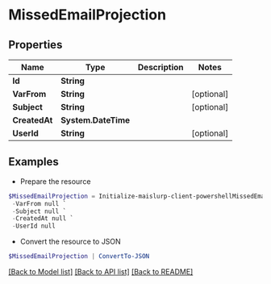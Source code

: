 # MissedEmailProjection
## Properties

Name | Type | Description | Notes
------------ | ------------- | ------------- | -------------
**Id** | **String** |  | 
**VarFrom** | **String** |  | [optional] 
**Subject** | **String** |  | [optional] 
**CreatedAt** | **System.DateTime** |  | 
**UserId** | **String** |  | [optional] 

## Examples

- Prepare the resource
```powershell
$MissedEmailProjection = Initialize-maislurp-client-powershellMissedEmailProjection  -Id null `
 -VarFrom null `
 -Subject null `
 -CreatedAt null `
 -UserId null
```

- Convert the resource to JSON
```powershell
$MissedEmailProjection | ConvertTo-JSON
```

[[Back to Model list]](../README#documentation-for-models) [[Back to API list]](../README#documentation-for-api-endpoints) [[Back to README]](../README)

